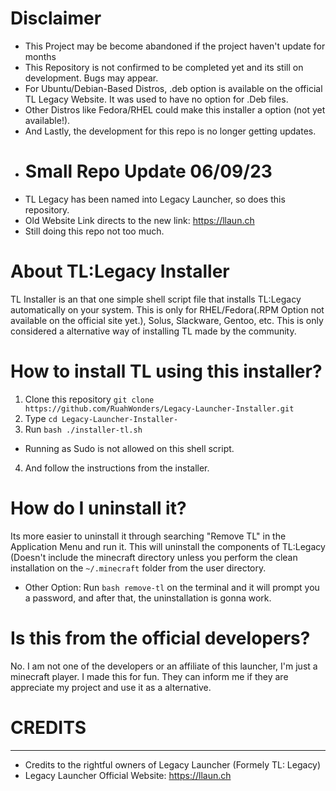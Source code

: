 # Disclaimer
- This Project may be become abandoned if the project haven't update for months
- This Repository is not confirmed to be completed yet and its still on development. Bugs may appear. 
- For Ubuntu/Debian-Based Distros, .deb option is available on the official TL Legacy Website. It was used to have no option for .Deb files.
- Other Distros like Fedora/RHEL could make this installer a option (not yet available!).
- And Lastly, the development for this repo is no longer getting updates.
- # Small Repo Update 06/09/23
 - TL Legacy has been named into Legacy Launcher, so does this repository.
 - Old Website Link directs to the new link: https://llaun.ch
 - Still doing this repo not too much.
# About TL:Legacy Installer
TL Installer is an that one simple shell script file that installs TL:Legacy automatically on your system. This is only for RHEL/Fedora(.RPM Option not available on the official site yet.), Solus, Slackware, Gentoo, etc. This is only considered a alternative way of installing TL made by the community.

# How to install TL using this installer?
1. Clone this repository 
``git clone https://github.com/RuahWonders/Legacy-Launcher-Installer.git``
2. Type ``cd Legacy-Launcher-Installer-``
3. Run ``bash ./installer-tl.sh``
- Running as Sudo is not allowed on this shell script.
4. And follow the instructions from the installer.

# How do I uninstall it?
Its more easier to uninstall it through searching "Remove TL" in the Application Menu and run it. This will uninstall the components of TL:Legacy (Doesn't include the minecraft directory unless you perform the clean installation on the  `~/.minecraft` folder from the user directory.

- Other Option:
Run ``bash remove-tl`` on the terminal and it will prompt you a password, and after that, the uninstallation is gonna work. 

# Is this from the official developers?
No. I am not one of the developers or an affiliate of this launcher, I'm just a minecraft player. I made this for fun. They can inform me if they are appreciate my project and use it as a alternative.

# **CREDITS**
--------------
- Credits to the rightful owners of Legacy Launcher (Formely TL: Legacy)
-  Legacy Launcher Official Website: https://llaun.ch

